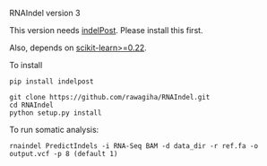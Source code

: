 RNAIndel version 3 


This version needs [indelPost](https://github.com/stjude/indelPost).
Please install this first.

Also, depends on [scikit-learn>=0.22](http://scikit-learn.org/stable/install.html#).


To install
```
pip install indelpost

git clone https://github.com/rawagiha/RNAIndel.git
cd RNAIndel
python setup.py install
```

To run somatic analysis:
```
rnaindel PredictIndels -i RNA-Seq BAM -d data_dir -r ref.fa -o output.vcf -p 8 (default 1)
``` 

